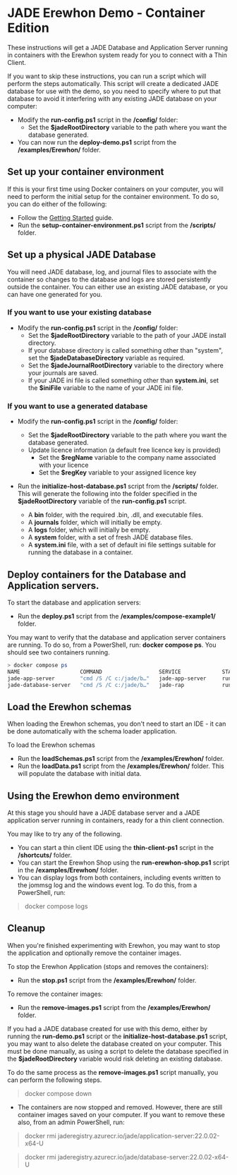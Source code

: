 # JADE Erewhon Demo - Container Edition

These instructions will get a JADE Database and Application Server running in containers with the Erewhon system ready for you to connect with a Thin Client.

If you want to skip these instructions, you can run a script which will perform the steps automatically.
This script will create a dedicated JADE database for use with the demo, so you need to specify where to put that database to avoid it interfering with any existing JADE database on your computer:

- Modify the __run-config.ps1__ script in the __/config/__ folder:
  - Set the __$jadeRootDirectory__ variable to the path where you want the database generated.
- You can now run the __deploy-demo.ps1__ script from the __/examples/Erewhon/__ folder.

## Set up your container environment

If this is your first time using Docker containers on your computer, you will need to perform the initial setup for the container environment. To do so, you can do either of the following:

- Follow the [Getting Started](/Documentation/getting-started.md) guide.
- Run the __setup-container-environment.ps1__ script from the __/scripts/__ folder.

## Set up a physical JADE Database

You will need JADE database, log, and journal files to associate with the container so changes to the database and logs are stored persistently outside the container.
You can either use an existing JADE database, or you can have one generated for you.

### If you want to use your existing database

- Modify the __run-config.ps1__ script in the __/config/__ folder:
  - Set the __$jadeRootDirectory__ variable to the path of your JADE install directory.
  - If your database directory is called something other than "system", set the __$jadeDatabaseDirectory__ variable as required.
  - Set the __$jadeJournalRootDirectory__ variable to the directory where your journals are saved.
  - If your JADE ini file is called something other than __system.ini__, set the __$iniFile__ variable to the name of your JADE ini file.
  
### If you want to use a generated database

- Modify the __run-config.ps1__ script in the __/config/__ folder:
  - Set the __$jadeRootDirectory__ variable to the path where you want the database generated.
  - Update licence information (a default free licence key is provided)
    - Set the __$regName__ variable to the company name associated with your licence
    - Set the __$regKey__ variable to your assigned licence key

- Run the __initialize-host-database.ps1__ script from the __/scripts/__ folder. This will generate the following into the folder specified in the __$jadeRootDirectory__ variable of the __run-config.ps1__ script.
  - A __bin__ folder, with the required .bin, .dll, and executable files.
  - A __journals__ folder, which will initially be empty.
  - A __logs__ folder, which will initially be empty.
  - A __system__ folder, with a set of fresh JADE database files.
  - A __system.ini__ file, with a set of default ini file settings suitable for running the database in a container.

## Deploy containers for the Database and Application servers.

To start the database and application servers:

- Run the __deploy.ps1__ script from the __/examples/compose-example1/__ folder.

You may want to verify that the database and application server containers are running. To do so, from a PowerShell, run:
__docker compose ps__. You should see two containers running.

```powershell
> docker compose ps
NAME                   COMMAND                  SERVICE             STATUS              PORTS
jade-app-server        "cmd /S /C c:/jade/b…"   jade-app-server     running (healthy)   0.0.0.0:443->9907/tcp
jade-database-server   "cmd /S /C c:/jade/b…"   jade-rap            running (healthy)   0.0.0.0:9901->9901/tcp
```

## Load the Erewhon schemas

When loading the Erewhon schemas, you don't need to start an IDE - it can be done automatically with the schema loader application.

To load the Erewhon schemas

- Run the __loadSchemas.ps1__ script from the __/examples/Erewhon/__ folder.
- Run the __loadData.ps1__ script from the __/examples/Erewhon/__ folder. This will populate the database with initial data.

## Using the Erewhon demo environment

At this stage you should have a JADE database server and a JADE application server running in containers, ready for a thin client connection.

You may like to try any of the following.

- You can start a thin client IDE using the __thin-client-ps1__ script in the __/shortcuts/__ folder.
- You can start the Erewhon Shop using the __run-erewhon-shop.ps1__ script in the __/examples/Erewhon/__ folder.
- You can display logs from both containers, including events written to the  jommsg log and the windows event log. To do this, from a PowerShell, run:

> docker compose logs

## Cleanup

When you're finished experimenting with Erewhon, you may want to stop the application and optionally remove the container images.

To stop the Erewhon Application (stops and removes the containers):

- Run the __stop.ps1__ script from the __/examples/Erewhon/__ folder.

To remove the container images:

- Run the __remove-images.ps1__ script from the __/examples/Erewhon/__ folder.

If you had a JADE database created for use with this demo, either by running the __run-demo.ps1__ script or the __initialize-host-database.ps1__ script, you may want to also delete the database created on your computer. This must be done manually, as using a script to delete the database specified in the __$jadeRootDirectory__ variable would risk deleting an existing database.

To do the same process as the __remove-images.ps1__ script manually, you can perform the following steps.

> docker compose down

- The containers are now stopped and removed. However, there are still container images saved on your computer. If you want to remove these also, from an admin PowerShell, run:

> docker rmi jaderegistry.azurecr.io/jade/application-server:22.0.02-x64-U

> docker rmi jaderegistry.azurecr.io/jade/database-server:22.0.02-x64-U

